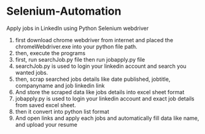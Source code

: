 # Selenium-Automation
Apply jobs in LinkedIn using Python Selenium webdriver

1. first download chrome webdriver from internet and placed the chromeWebdriver.exe into your python file path.
2. then, execute the programs
3. first, run searchJob.py file then run jobapply.py file
4. searchJob.py is used to login your linkedin account and search you wanted jobs. 
5. then, scrap searched jobs details like date published, jobtitle, companyname and job linkedin link
6. And store the scraped data like jobs details into excel sheet format
7. jobapply.py is used to login your linkedin account and exact job details from saved excel sheet.
8. then it convert into python list format
9. And open links and apply each jobs and automatically fill data like name, and upload your resume
